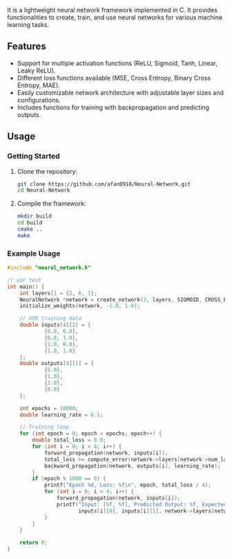 It is a lightweight neural network framework implemented in C. It provides functionalities to create, train, and use neural networks for various machine learning tasks.

## Features

- Support for multiple activation functions (ReLU, Sigmoid, Tanh, Linear, Leaky ReLU).
- Different loss functions available (MSE, Cross Entropy, Binary Cross Entropy, MAE).
- Easily customizable network architecture with adjustable layer sizes and configurations.
- Includes functions for training with backpropagation and predicting outputs.

## Usage

### Getting Started

1. Clone the repository:
   ```bash
   git clone https://github.com/afan0918/Neural-Network.git
   cd Neural-Network
   ```

2. Compile the framework:
   ```bash
   mkdir build
   cd build
   cmake ..
   make
   ```

### Example Usage

```c
#include "neural_network.h"

// xor test
int main() {
    int layers[] = {2, 6, 1};
    NeuralNetwork *network = create_network(3, layers, SIGMOID, CROSS_ENTROPY);
    initialize_weights(network, -1.0, 1.0);

    // XOR training data
    double inputs[4][2] = {
            {0.0, 0.0},
            {0.0, 1.0},
            {1.0, 0.0},
            {1.0, 1.0}
    };
    double outputs[4][1] = {
            {0.0},
            {1.0},
            {1.0},
            {0.0}
    };

    int epochs = 10000;
    double learning_rate = 0.1;

    // Training loop
    for (int epoch = 0; epoch < epochs; epoch++) {
        double total_loss = 0.0;
        for (int i = 0; i < 4; i++) {
            forward_propagation(network, inputs[i]);
            total_loss += compute_error(network->layers[network->num_layers - 1].neurons[0].output, outputs[i][0]);
            backward_propagation(network, outputs[i], learning_rate);
        }
        if (epoch % 1000 == 0) {
            printf("Epoch %d, Loss: %f\n", epoch, total_loss / 4);
            for (int i = 0; i < 4; i++) {
                forward_propagation(network, inputs[i]);
                printf("Input: [%f, %f], Predicted Output: %f, Expected Output: %f\n",
                       inputs[i][0], inputs[i][1], network->layers[network->num_layers - 1].neurons[0].output, outputs[i][0]);
            }
        }
    }

    return 0;
}
```
